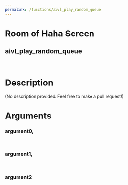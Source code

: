 ```yaml
---
permalink: /functions/aivl_play_random_queue
---
```

# Room of Haha Screen  
## aivl_play_random_queue  
&nbsp;  
# Description  
(No description provided. Feel free to make a pull request!) 
&nbsp;  
# Arguments
### argument0, 

&nbsp;  
### argument1, 

&nbsp;  
### argument2

&nbsp;  


